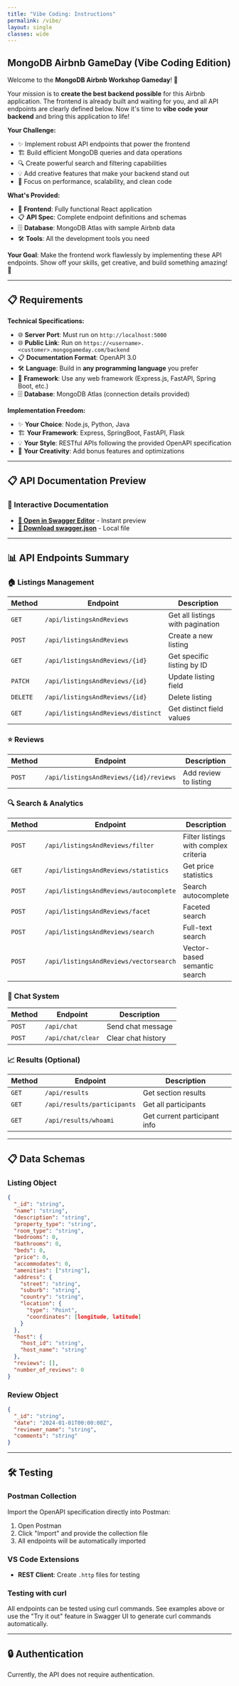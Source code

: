 ```yaml
---
title: "Vibe Coding: Instructions"
permalink: /vibe/
layout: single
classes: wide
---
```


## MongoDB Airbnb GameDay (Vibe Coding Edition)

Welcome to the **MongoDB Airbnb Workshop Gameday**! 🚀 

Your mission is to **create the best backend possible** for this Airbnb application. The frontend is already built and waiting for you, and all API endpoints are clearly defined below. Now it's time to **vibe code your backend** and bring this application to life!

**Your Challenge:**
- ✨ Implement robust API endpoints that power the frontend
- 🏗️ Build efficient MongoDB queries and data operations  
- 🔍 Create powerful search and filtering capabilities
- 💡 Add creative features that make your backend stand out
- 🎯 Focus on performance, scalability, and clean code

**What's Provided:**
- 🎨 **Frontend**: Fully functional React application
- 📋 **API Spec**: Complete endpoint definitions and schemas
- 🗄️ **Database**: MongoDB Atlas with sample Airbnb data
- 🛠️ **Tools**: All the development tools you need

**Your Goal**: Make the frontend work flawlessly by implementing these API endpoints. Show off your skills, get creative, and build something amazing! 💪

---

## 📋 Requirements

**Technical Specifications:**
- 🌐 **Server Port**: Must run on `http://localhost:5000`
- 🌐 **Public Link**: Run on `https://<username>.<customer>.mongogameday.com/backend`
- 📋 **Documentation Format**: OpenAPI 3.0
- 🛠️ **Language**: Build in **any programming language** you prefer
- 🎯 **Framework**: Use any web framework (Express.js, FastAPI, Spring Boot, etc.)
- 🗄️ **Database**: MongoDB Atlas (connection details provided)

**Implementation Freedom:**
- ✨ **Your Choice**: Node.js, Python, Java
- 🏗️ **Your Framework**: Express, SpringBoot, FastAPI, Flask
- 💡 **Your Style**: RESTful APIs following the provided OpenAPI specification
- 🚀 **Your Creativity**: Add bonus features and optimizations

---

## 📋 API Documentation Preview

### 🚀 Interactive Documentation
- **[📖 Open in Swagger Editor](https://editor.swagger.io/?url=https://raw.githubusercontent.com/simonegaiera/mongodb-airbnb-workshop/main/docs/assets/files/swagger.json)** - Instant preview
- **[💾 Download swagger.json](../assets/files/swagger.json)** - Local file

---

## 📊 API Endpoints Summary

### 🏠 Listings Management
| Method | Endpoint | Description |
|--------|----------|-------------|
| `GET` | `/api/listingsAndReviews` | Get all listings with pagination |
| `POST` | `/api/listingsAndReviews` | Create a new listing |
| `GET` | `/api/listingsAndReviews/{id}` | Get specific listing by ID |
| `PATCH` | `/api/listingsAndReviews/{id}` | Update listing field |
| `DELETE` | `/api/listingsAndReviews/{id}` | Delete listing |
| `GET` | `/api/listingsAndReviews/distinct` | Get distinct field values |

### ⭐ Reviews
| Method | Endpoint | Description |
|--------|----------|-------------|
| `POST` | `/api/listingsAndReviews/{id}/reviews` | Add review to listing |

### 🔍 Search & Analytics
| Method | Endpoint | Description |
|--------|----------|-------------|
| `POST` | `/api/listingsAndReviews/filter` | Filter listings with complex criteria |
| `GET` | `/api/listingsAndReviews/statistics` | Get price statistics |
| `POST` | `/api/listingsAndReviews/autocomplete` | Search autocomplete |
| `POST` | `/api/listingsAndReviews/facet` | Faceted search |
| `POST` | `/api/listingsAndReviews/search` | Full-text search |
| `POST` | `/api/listingsAndReviews/vectorsearch` | Vector-based semantic search |

### 💬 Chat System
| Method | Endpoint | Description |
|--------|----------|-------------|
| `POST` | `/api/chat` | Send chat message |
| `POST` | `/api/chat/clear` | Clear chat history |

### 📈 Results (Optional)
| Method | Endpoint | Description |
|--------|----------|-------------|
| `GET` | `/api/results` | Get section results |
| `GET` | `/api/results/participants` | Get all participants |
| `GET` | `/api/results/whoami` | Get current participant info |

---

## 📋 Data Schemas

### Listing Object
```json
{
  "_id": "string",
  "name": "string",
  "description": "string",
  "property_type": "string",
  "room_type": "string",
  "bedrooms": 0,
  "bathrooms": 0,
  "beds": 0,
  "price": 0,
  "accommodates": 0,
  "amenities": ["string"],
  "address": {
    "street": "string",
    "suburb": "string",
    "country": "string",
    "location": {
      "type": "Point",
      "coordinates": [longitude, latitude]
    }
  },
  "host": {
    "host_id": "string",
    "host_name": "string"
  },
  "reviews": [],
  "number_of_reviews": 0
}
```

### Review Object
```json
{
  "_id": "string",
  "date": "2024-01-01T00:00:00Z",
  "reviewer_name": "string",
  "comments": "string"
}
```

---

## 🛠️ Testing

### Postman Collection
Import the OpenAPI specification directly into Postman:
1. Open Postman
2. Click "Import" and provide the collection file
4. All endpoints will be automatically imported

### VS Code Extensions
- **REST Client**: Create `.http` files for testing

### Testing with curl
All endpoints can be tested using curl commands. See examples above or use the "Try it out" feature in Swagger UI to generate curl commands automatically.

---

## 🔒 Authentication

Currently, the API does not require authentication.
